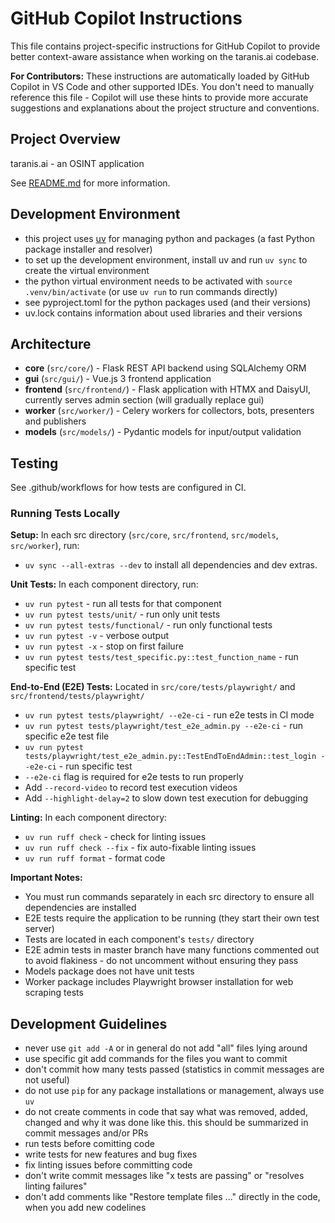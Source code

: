 # GitHub Copilot Instructions

This file contains project-specific instructions for GitHub Copilot to provide better context-aware assistance when working on the taranis.ai codebase.

**For Contributors:** These instructions are automatically loaded by GitHub Copilot in VS Code and other supported IDEs. You don't need to manually reference this file - Copilot will use these hints to provide more accurate suggestions and explanations about the project structure and conventions.

## Project Overview

taranis.ai - an OSINT application

See [README.md](../README.md) for more information.

## Development Environment

- this project uses [uv](https://docs.astral.sh/uv/) for managing python and packages (a fast Python package installer and resolver)
- to set up the development environment, install uv and run `uv sync` to create the virtual environment
- the python virtual environment needs to be activated with `source .venv/bin/activate` (or use `uv run` to run commands directly)
- see pyproject.toml for the python packages used (and their versions)
- uv.lock contains information about used libraries and their versions

## Architecture

- **core** (`src/core/`) - Flask REST API backend using SQLAlchemy ORM
- **gui** (`src/gui/`) - Vue.js 3 frontend application
- **frontend** (`src/frontend/`) - Flask application with HTMX and DaisyUI, currently serves admin section (will gradually replace gui)
- **worker** (`src/worker/`) - Celery workers for collectors, bots, presenters and publishers
- **models** (`src/models/`) - Pydantic models for input/output validation

## Testing

See .github/workflows for how tests are configured in CI.

### Running Tests Locally

**Setup:** In each src directory (`src/core`, `src/frontend`, `src/models`, `src/worker`), run:
- `uv sync --all-extras --dev` to install all dependencies and dev extras.

**Unit Tests:** In each component directory, run:
- `uv run pytest` - run all tests for that component
- `uv run pytest tests/unit/` - run only unit tests
- `uv run pytest tests/functional/` - run only functional tests
- `uv run pytest -v` - verbose output
- `uv run pytest -x` - stop on first failure
- `uv run pytest tests/test_specific.py::test_function_name` - run specific test

**End-to-End (E2E) Tests:** Located in `src/core/tests/playwright/` and `src/frontend/tests/playwright/`
- `uv run pytest tests/playwright/ --e2e-ci` - run e2e tests in CI mode
- `uv run pytest tests/playwright/test_e2e_admin.py --e2e-ci` - run specific e2e test file
- `uv run pytest tests/playwright/test_e2e_admin.py::TestEndToEndAdmin::test_login --e2e-ci` - run specific test
- `--e2e-ci` flag is required for e2e tests to run properly
- Add `--record-video` to record test execution videos
- Add `--highlight-delay=2` to slow down test execution for debugging

**Linting:** In each component directory:
- `uv run ruff check` - check for linting issues
- `uv run ruff check --fix` - fix auto-fixable linting issues
- `uv run ruff format` - format code

**Important Notes:**
- You must run commands separately in each src directory to ensure all dependencies are installed
- E2E tests require the application to be running (they start their own test server)
- Tests are located in each component's `tests/` directory
- E2E admin tests in master branch have many functions commented out to avoid flakiness - do not uncomment without ensuring they pass
- Models package does not have unit tests
- Worker package includes Playwright browser installation for web scraping tests

## Development Guidelines

- never use `git add -A` or in general do not add "all" files lying around
- use specific git add commands for the files you want to commit
- don't commit how many tests passed (statistics in commit messages are not useful)
- do not use `pip` for any package installations or management, always use `uv`
- do not create comments in code that say what was removed, added, changed and why it was done like this. this should be summarized in commit messages and/or PRs
- run tests before comitting code
- write tests for new features and bug fixes
- fix linting issues before committing code
- don't write commit messages like "x tests are passing" or "resolves linting failures"
- don't add comments like "Restore template files ..." directly in the code, when you add new codelines
